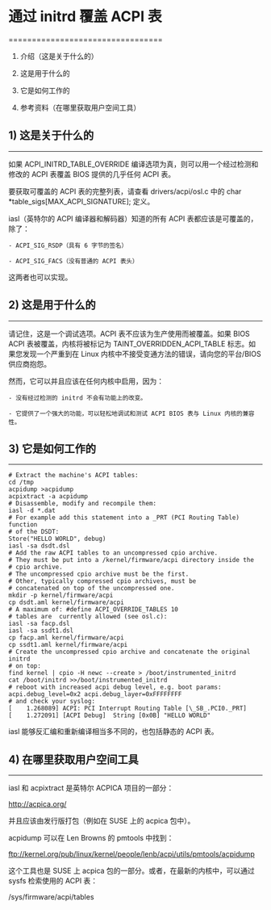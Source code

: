 # 通过 initrd 覆盖 ACPI 表

=================================

1) 介绍（这是关于什么的）

2) 这是用于什么的

3) 它是如何工作的

4) 参考资料（在哪里获取用户空间工具）

## 1) 这是关于什么的

---------------------

如果 ACPI_INITRD_TABLE_OVERRIDE 编译选项为真，则可以用一个经过检测和修改的 ACPI 表覆盖 BIOS 提供的几乎任何 ACPI 表。

要获取可覆盖的 ACPI 表的完整列表，请查看 drivers/acpi/osl.c 中的 char *table_sigs[MAX_ACPI_SIGNATURE]; 定义。

iasl（英特尔的 ACPI 编译器和解码器）知道的所有 ACPI 表都应该是可覆盖的，除了：

    - ACPI_SIG_RSDP（具有 6 字节的签名）

    - ACPI_SIG_FACS（没有普通的 ACPI 表头）

这两者也可以实现。

## 2) 这是用于什么的

-------------------

请记住，这是一个调试选项。ACPI 表不应该为生产使用而被覆盖。如果 BIOS ACPI 表被覆盖，内核将被标记为 TAINT_OVERRIDDEN_ACPI_TABLE 标志。如果您发现一个严重到在 Linux 内核中不接受变通方法的错误，请向您的平台/BIOS 供应商抱怨。

然而，它可以并且应该在任何内核中启用，因为：

    - 没有经过检测的 initrd 不会有功能上的改变。

    - 它提供了一个强大的功能，可以轻松地调试和测试 ACPI BIOS 表与 Linux 内核的兼容性。

## 3) 它是如何工作的

-------------------
```
# Extract the machine's ACPI tables:
cd /tmp
acpidump >acpidump
acpixtract -a acpidump
# Disassemble, modify and recompile them:
iasl -d *.dat
# For example add this statement into a _PRT (PCI Routing Table) function
# of the DSDT:
Store("HELLO WORLD", debug)
iasl -sa dsdt.dsl
# Add the raw ACPI tables to an uncompressed cpio archive.
# They must be put into a /kernel/firmware/acpi directory inside the
# cpio archive.
# The uncompressed cpio archive must be the first.
# Other, typically compressed cpio archives, must be
# concatenated on top of the uncompressed one.
mkdir -p kernel/firmware/acpi
cp dsdt.aml kernel/firmware/acpi
# A maximum of: #define ACPI_OVERRIDE_TABLES 10
# tables are  currently allowed (see osl.c):
iasl -sa facp.dsl
iasl -sa ssdt1.dsl
cp facp.aml kernel/firmware/acpi
cp ssdt1.aml kernel/firmware/acpi
# Create the uncompressed cpio archive and concatenate the original initrd
# on top:
find kernel | cpio -H newc --create > /boot/instrumented_initrd
cat /boot/initrd >>/boot/instrumented_initrd
# reboot with increased acpi debug level, e.g. boot params:
acpi.debug_level=0x2 acpi.debug_layer=0xFFFFFFFF
# and check your syslog:
[    1.268089] ACPI: PCI Interrupt Routing Table [\_SB_.PCI0._PRT]
[    1.272091] [ACPI Debug]  String [0x0B] "HELLO WORLD"
```

iasl 能够反汇编和重新编译相当多不同的，也包括静态的 ACPI 表。

## 4) 在哪里获取用户空间工具

------------------------------------

iasl 和 acpixtract 是英特尔 ACPICA 项目的一部分：

http://acpica.org/

并且应该由发行版打包（例如在 SUSE 上的 acpica 包中）。

acpidump 可以在 Len Browns 的 pmtools 中找到：

ftp://kernel.org/pub/linux/kernel/people/lenb/acpi/utils/pmtools/acpidump

这个工具也是 SUSE 上 acpica 包的一部分。或者，在最新的内核中，可以通过 sysfs 检索使用的 ACPI 表：

/sys/firmware/acpi/tables
